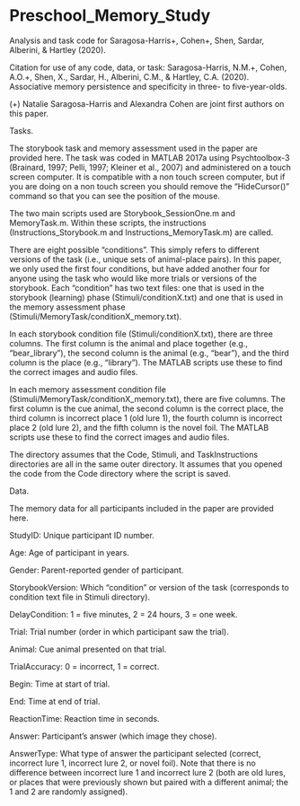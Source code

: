 # Preschool_Memory_Study
Analysis and task code for Saragosa-Harris+, Cohen+, Shen, Sardar, Alberini, & Hartley (2020). 

Citation for use of any code, data, or task: Saragosa-Harris, N.M.+, Cohen, A.O.+, Shen, X., Sardar, H., Alberini, C.M., & Hartley, C.A. (2020). Associative memory persistence and specificity in three- to five-year-olds.

(+) Natalie Saragosa-Harris and Alexandra Cohen are joint first authors on this paper.

Tasks.

The storybook task and memory assessment used in the paper are provided here. The task was coded in MATLAB 2017a using Psychtoolbox-3 (Brainard, 1997; Pelli, 1997; Kleiner et al., 2007) and administered on a touch screen computer. It is compatible with a non touch screen computer, but if you are doing on a non touch screen you should remove the “HideCursor()” command so that you can see the position of the mouse.

The two main scripts used are Storybook_SessionOne.m and MemoryTask.m. Within these scripts, the instructions (Instructions_Storybook.m and Instructions_MemoryTask.m) are called.

There are eight possible “conditions”. This simply refers to different versions of the task (i.e., unique sets of animal-place pairs). In this paper, we only used the first four conditions, but have added another four for anyone using the task who would like more trials or versions of the storybook. Each “condition” has two text files: one that is used in the storybook (learning) phase (Stimuli/conditionX.txt) and one that is used in the memory assessment phase (Stimuli/MemoryTask/conditionX_memory.txt).

In each storybook condition file (Stimuli/conditionX.txt), there are three columns. The first column is the animal and place together (e.g., “bear_library”), the second column is the animal (e.g., “bear”), and the third column is the place (e.g., “library”). The MATLAB scripts use these to find the correct images and audio files.

In each memory assessment condition file (Stimuli/MemoryTask/conditionX_memory.txt), there are five columns. The first column is the cue animal, the second column is the correct place, the third column is incorrect place 1 (old lure 1), the fourth column is incorrect place 2 (old lure 2), and the fifth column is the novel foil. The MATLAB scripts use these to find the correct images and audio files.

The directory assumes that the Code, Stimuli, and TaskInstructions directories are all in the same outer directory. It assumes that you opened the code from the Code directory where the script is saved.

Data.

The memory data for all participants included in the paper are provided here.

StudyID: Unique participant ID number.

Age: Age of participant in years.

Gender: Parent-reported gender of participant.

StorybookVersion: Which “condition” or version of the task (corresponds to condition text file in Stimuli directory). 

DelayCondition: 1 = five minutes, 2 = 24 hours, 3 = one week.

Trial: Trial number (order in which participant saw the trial).

Animal: Cue animal presented on that trial.

TrialAccuracy: 0 = incorrect, 1 = correct.

Begin: Time at start of trial.

End: Time at end of trial.

ReactionTime: Reaction time in seconds.

Answer: Participant’s answer (which image they chose).

AnswerType: What type of answer the participant selected (correct, incorrect lure 1, incorrect lure 2, or novel foil). Note that there is no difference between incorrect lure 1 and incorrect lure 2 (both are old lures, or places that were previously shown but paired with a different animal; the 1 and 2 are randomly assigned).
